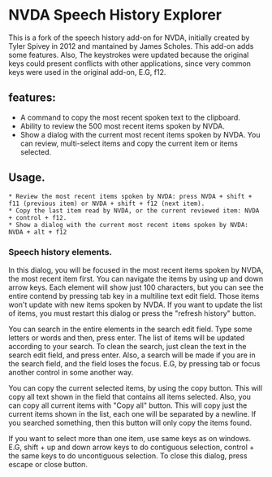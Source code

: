 # NVDA Speech History Explorer

This is a fork of the speech history add-on for NVDA, initially created by Tyler Spivey in 2012 and mantained by James Scholes. This add-on adds some features.
Also, The keystrokes were updated because the original keys could present conflicts with other applications, since very common keys were used in the original add-on, E.G, f12.

## features:

* A command to copy the most recent spoken text to the clipboard.
* Ability to review the 500 most recent items spoken by NVDA.
* Show a dialog with the current most recent items spoken by NVDA. You can review, multi-select items and copy the current item or items selected.

## Usage.
	
	* Review the most recent items spoken by NVDA: press NVDA + shift + f11 (previous item) or NVDA + shift + f12 (next item).
	* Copy the last item read by NVDA, or the current reviewed item: NVDA + control + f12.
	* Show a dialog with the current most recent items spoken by NVDA: NVDA + alt + f12

### Speech history elements.

In this dialog, you will be focused in the most recent items spoken by NVDA, the most recent item first. You can navigate the items by using up and down arrow keys. Each element will show just 100 characters, but you can see the entire contend by pressing tab key in a multiline text edit field. Those items won't update with new items spoken by NVDA. If you want to update the list of items, you must restart this dialog or press the "refresh history" button.

You can search in the entire elements in the search edit field. Type some letters or words and then, press enter. The list of items will be updated according to your search. To clean the search, just clean the text in the search edit field, and press enter. Also, a search will be made if you are in the search field, and the field loses the focus. E.G, by pressing tab or focus another control in some another way.

You can copy the current selected items, by using the copy button. This will copy all text shown in the field that contains all items selected.
Also, you can copy all current items with "Copy all" button. This will copy just the current items shown in the list, each one will be separated by a newline. If you searched something, then this button will only copy the items found.

If you want to select more than one item, use same keys as on windows. E.G, shift + up and down arrow keys to do contiguous selection, control + the same keys to do uncontiguous selection.
To close this dialog, press escape or close button.
